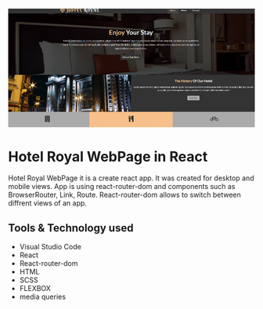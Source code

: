 ![Hotel Royal Page](src/img/github-main.png)
# Hotel Royal WebPage in React

Hotel Royal WebPage it is a create react app. It was created for desktop and mobile views. App is using react-router-dom
and components such as BrowserRouter, Link, Route. React-router-dom allows to switch between diffrent views of an app.

## Tools & Technology used

- Visual Studio Code
- React
- React-router-dom
- HTML
- SCSS
- FLEXBOX
- media queries
